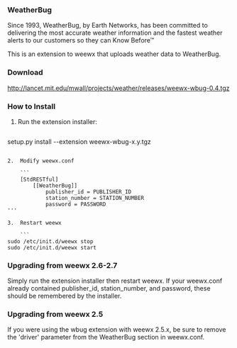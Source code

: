 ### WeatherBug

Since 1993, WeatherBug, by Earth Networks, has been committed to delivering the most accurate weather information and the fastest weather alerts to our customers so they can Know Before™

This is an extension to weewx that uploads weather data to WeatherBug.

### Download

http://lancet.mit.edu/mwall/projects/weather/releases/weewx-wbug-0.4.tgz

### How to Install

1.  Run the extension installer:

    ```
setup.py install --extension weewx-wbug-x.y.tgz
```

2.  Modify weewx.conf

    ```
    [StdRESTful]
        [[WeatherBug]]
            publisher_id = PUBLISHER_ID
            station_number = STATION_NUMBER
            password = PASSWORD
'''

3.  Restart weewx

    ```
sudo /etc/init.d/weewx stop
sudo /etc/init.d/weewx start
```

### Upgrading from weewx 2.6-2.7

Simply run the extension installer then restart weewx.  If your weewx.conf already contained publisher_id, station_number, and password, these should be remembered by the installer.

### Upgrading from weewx 2.5

If you were using the wbug extension with weewx 2.5.x, be sure to remove the 'driver' parameter from the WeatherBug section in weewx.conf.